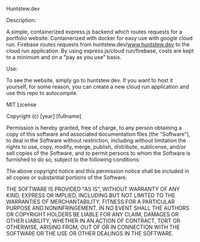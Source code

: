 Huntstew.dev

Description:

A simple, containerized express.js backend which routes requests for a portfolio website. Containerized with docker for easy use with google cloud run. Firebase routes requests from huntstew.dev/www.huntstew.dev to the cloud run application. By using express.js/cloud run/firebase, costs are kept to a minimum and on a "pay as you use" basis.

Use:

To see the website, simply go to huntstew.dev. If you want to host it yourself, for some reason, you can create a new cloud run application and use this repo to autocompile.

MIT License

Copyright (c) [year] [fullname]

Permission is hereby granted, free of charge, to any person obtaining a copy
of this software and associated documentation files (the "Software"), to deal
in the Software without restriction, including without limitation the rights
to use, copy, modify, merge, publish, distribute, sublicense, and/or sell
copies of the Software, and to permit persons to whom the Software is
furnished to do so, subject to the following conditions:

The above copyright notice and this permission notice shall be included in all
copies or substantial portions of the Software.

THE SOFTWARE IS PROVIDED "AS IS", WITHOUT WARRANTY OF ANY KIND, EXPRESS OR
IMPLIED, INCLUDING BUT NOT LIMITED TO THE WARRANTIES OF MERCHANTABILITY,
FITNESS FOR A PARTICULAR PURPOSE AND NONINFRINGEMENT. IN NO EVENT SHALL THE
AUTHORS OR COPYRIGHT HOLDERS BE LIABLE FOR ANY CLAIM, DAMAGES OR OTHER
LIABILITY, WHETHER IN AN ACTION OF CONTRACT, TORT OR OTHERWISE, ARISING FROM,
OUT OF OR IN CONNECTION WITH THE SOFTWARE OR THE USE OR OTHER DEALINGS IN THE
SOFTWARE.
